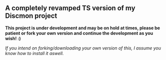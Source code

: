 ## A completely revamped TS version of my Discmon project

**This project is under development and may be on hold at times, please be patient or fork your own version and continue the development as you wish! :)**

*If you intend on forking/downloading your own version of this, I assume you know how to install it aswell.*
